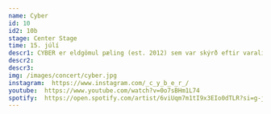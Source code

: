 ```yaml
---
name: Cyber
id: 10
id2: 10b
stage: Center Stage
time: 15. júlí
descr1: CYBER er eldgömul pæling (est. 2012) sem var skýrð eftir varalit. CYBER var upprunalega stofnað sem thrash metal/disco concept, en því miður voru enginn eyru tilbúin í þessa blöndu á sínum tíma þannig við skiptum yfir í einhverskonar elektróníska tónlist í blandi við rapp um 2016. Síðan þá höfum við samið sirkað eina plötu á ári, oftast eftir einhverja lífskrísu (eins og að pissa á sig í verslunarmiðstöð eða missa ís fyrir framan hot fólk). Fyrir nýjustu plötuna okkar VACATION fengum við íslensku tónlistarverðlaunin fyrir plötu ársins í flokki rap & hip-hop, sem var huge stemmning.
descr2:
descr3:
img: /images/concert/cyber.jpg
instagram:  https://www.instagram.com/_c_y_b_e_r_/
youtube:  https://www.youtube.com/watch?v=0o7sBHm1L74
spotify:  https://open.spotify.com/artist/6viUqm7m1tI9x3EIo0dTLR?si=g-j9VyP6SBCNNC12TFKNYQ
---
```

